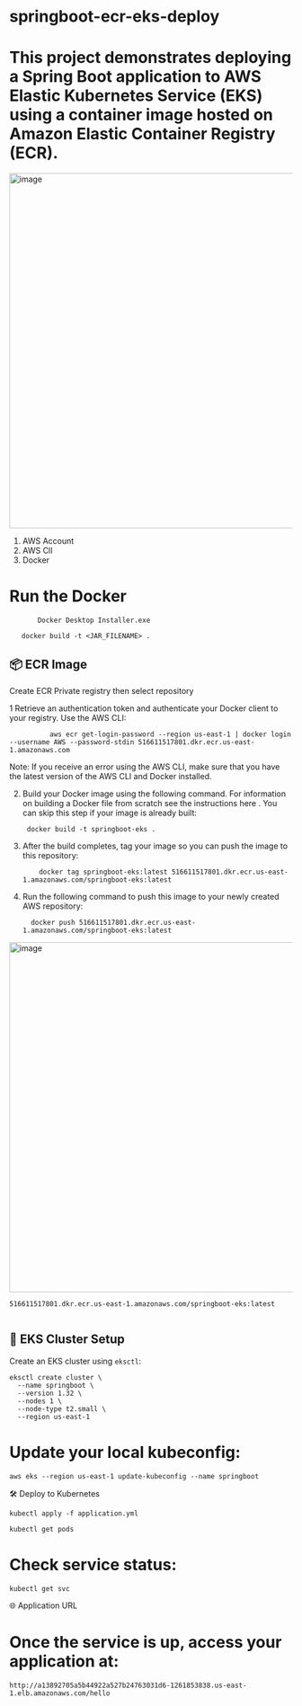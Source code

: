 # springboot-ecr-eks-deploy
# This project demonstrates deploying a Spring Boot application to AWS Elastic Kubernetes Service (EKS) using a container image hosted on Amazon Elastic Container Registry (ECR).


<img width="1215" height="632" alt="image" src="https://github.com/user-attachments/assets/0fd3d2e6-ed83-4c67-8538-fcfdb9ccbc93" />

1. AWS Account
2. AWS ClI
3. Docker

# Run the Docker
           Docker Desktop Installer.exe

       docker build -t <JAR_FILENAME> .


## 📦 ECR Image
Create ECR Private registry then select repository

 1 Retrieve an authentication token and authenticate your Docker client to your registry. Use the AWS CLI:

              aws ecr get-login-password --region us-east-1 | docker login --username AWS --password-stdin 516611517801.dkr.ecr.us-east-1.amazonaws.com
              
 Note: If you receive an error using the AWS CLI, make sure that you have the latest version of the AWS CLI and Docker installed.

 2.  Build your Docker image using the following command. For information on building a Docker file from scratch see the instructions here . You can skip this step if your image is already built:
    
          docker build -t springboot-eks .
          
 3. After the build completes, tag your image so you can push the image to this repository:

            docker tag springboot-eks:latest 516611517801.dkr.ecr.us-east-1.amazonaws.com/springboot-eks:latest
            
 4. Run the following command to push this image to your newly created AWS repository:

          docker push 516611517801.dkr.ecr.us-east-1.amazonaws.com/springboot-eks:latest



<img width="1821" height="623" alt="image" src="https://github.com/user-attachments/assets/22bf970a-59bb-4d16-9ad0-6afc97612492" />


```
516611517801.dkr.ecr.us-east-1.amazonaws.com/springboot-eks:latest


```
## 🚀 EKS Cluster Setup

Create an EKS cluster using `eksctl`:

```
eksctl create cluster \
  --name springboot \
  --version 1.32 \
  --nodes 1 \
  --node-type t2.small \
  --region us-east-1
```

# Update your local kubeconfig:

```
aws eks --region us-east-1 update-kubeconfig --name springboot

```
🛠️ Deploy to Kubernetes

```
kubectl apply -f application.yml
```
```
kubectl get pods

```
# Check service status:

```
kubectl get svc

```
🌐 Application URL

# Once the service is up, access your application at:

```
http://a13892705a5b44922a527b24763031d6-1261853838.us-east-1.elb.amazonaws.com/hello
```




